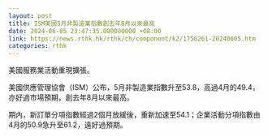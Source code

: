 ```yaml
---
layout: post
title: ISM美國5月非製造業指數創去年8月以來最高
date: 2024-06-05 23:47:35.000000000 +08:00
link: https://news.rthk.hk/rthk/ch/component/k2/1756261-20240605.htm
categories: rthk
---
```


美國服務業活動重現擴張。

美國供應管理協會（ISM）公布，5月非製造業指數升至53.8，高過4月的49.4，亦好過市場預期，創去年8月以來最高。

期內，新訂單分項指數經過2個月放緩後，重新加速至54.1；企業活動分項指數由4月的50.9急升至61.2，遠好過預期。
